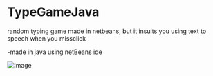 # TypeGameJava


random typing game made in netbeans, but it insults you using text to speech when you missclick

-made in java using netBeans ide

![image](https://i.ibb.co/TwH7y0Q/image.png)
